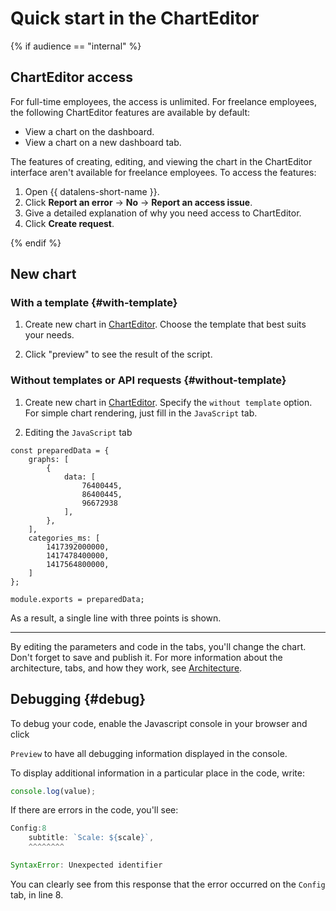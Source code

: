 # Quick start in the ChartEditor

{% if audience == "internal" %}

## ChartEditor access 

For full-time employees, the access is unlimited.
For freelance employees, the following ChartEditor features are available by default:

* View a chart on the dashboard.
* View a chart on a new dashboard tab.

The features of creating, editing, and viewing the chart in the ChartEditor interface aren't available for freelance employees. To access the features:

1. Open {{ datalens-short-name }}.
1. Click **Report an error** → **No** → **Report an access issue**.
1. Give a detailed explanation of why you need access to ChartEditor.
1. Click **Create request**.

{% endif %}

## New chart

### With a template {#with-template}

1. Create new chart in [ChartEditor](https://charts.yandex-team.ru/editor).
   Choose the template that best suits your needs.

2. Click "preview" to see the result of the script.

### Without templates or API requests {#without-template}

1. Create new chart in [ChartEditor](https://charts.yandex-team.ru/editor). Specify the 
   `without template` option. For simple chart rendering, just fill in the `JavaScript` tab.

2. Editing the `JavaScript` tab
```(js)
const preparedData = {
    graphs: [
        {
            data: [
                76400445,
                86400445,
                96672938
            ],
        },
    ],
    categories_ms: [
        1417392000000,
        1417478400000,
        1417564800000,
    ]
};

module.exports = preparedData;

```

As a result, a single line with three points is shown.

---

By editing the parameters and code in the tabs, you'll change the chart. Don't forget to save
 and publish it. For more information about the architecture, tabs, and how they work, see [Architecture](architecture.md).

## Debugging {#debug}

To debug your code, enable the Javascript console in your browser and click

`Preview` to have all debugging information displayed in the console.

To display additional information in a particular place in the code, write:

```js
console.log(value);
```

If there are errors in the code, you'll see:

```js
Config:8
    subtitle: `Scale: ${scale}`,
    ^^^^^^^^

SyntaxError: Unexpected identifier
```

You can clearly see from this response that the error occurred on the `Config` tab, in line 8.
